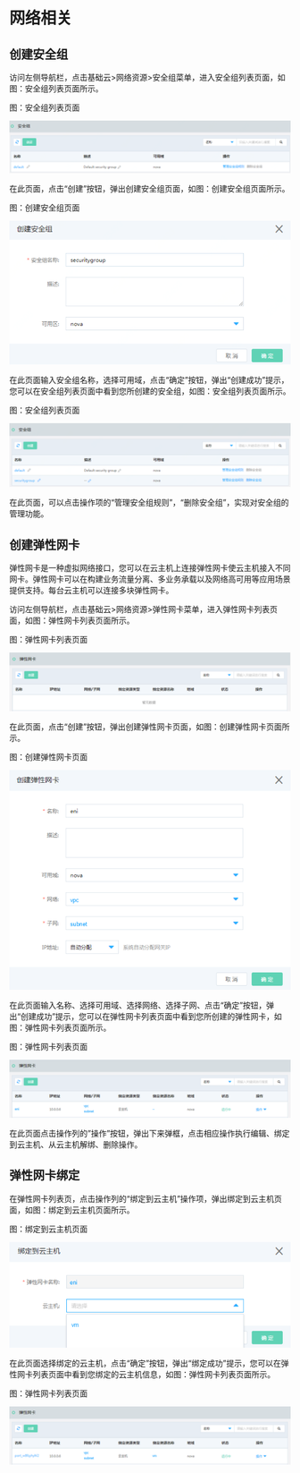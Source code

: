 # 网络相关

## 创建安全组

访问左侧导航栏，点击基础云>网络资源>安全组菜单，进入安全组列表页面，如图：安全组列表页面所示。

图：安全组列表页面

![Associated-With-Network-1](../../../../image/JD-Cloud-Swift/Associated-With-Network-1.png)

在此页面，点击“创建”按钮，弹出创建安全组页面，如图：创建安全组页面所示。

图：创建安全组页面

![Associated-With-Network-2](../../../../image/JD-Cloud-Swift/Associated-With-Network-2.png)

在此页面输入安全组名称，选择可用域，点击“确定”按钮，弹出“创建成功”提示，您可以在安全组列表页面中看到您所创建的安全组，如图：安全组列表页面所示。

图：安全组列表页面

![Associated-With-Network-3](../../../../image/JD-Cloud-Swift/Associated-With-Network-3.png)

在此页面，可以点击操作项的“管理安全组规则”，“删除安全组”，实现对安全组的管理功能。



## 创建弹性网卡

弹性网卡是一种虚拟网络接口，您可以在云主机上连接弹性网卡使云主机接入不同网卡。弹性网卡可以在构建业务流量分离、多业务承载以及网络高可用等应用场景提供支持。每台云主机可以连接多块弹性网卡。

访问左侧导航栏，点击基础云>网络资源>弹性网卡菜单，进入弹性网卡列表页面，如图：弹性网卡列表页面所示。

图：弹性网卡列表页面

![Associated-With-Network-4](../../../../image/JD-Cloud-Swift/Associated-With-Network-4.png)

在此页面，点击“创建”按钮，弹出创建弹性网卡页面，如图：创建弹性网卡页面所示。

图：创建弹性网卡页面

![Associated-With-Network-5](../../../../image/JD-Cloud-Swift/Associated-With-Network-5.png)

在此页面输入名称、选择可用域、选择网络、选择子网、点击“确定”按钮，弹出“创建成功”提示，您可以在弹性网卡列表页面中看到您所创建的弹性网卡，如图：弹性网卡列表页面所示。

图：弹性网卡列表页面

![Associated-With-Network-6](../../../../image/JD-Cloud-Swift/Associated-With-Network-6.png)

在此页面点击操作列的”操作”按钮，弹出下来弹框，点击相应操作执行编辑、绑定到云主机、从云主机解绑、删除操作。



## 弹性网卡绑定

在弹性网卡列表页，点击操作列的“绑定到云主机”操作项，弹出绑定到云主机页面，如图：绑定到云主机页面所示。

图：绑定到云主机页面

![Associated-With-Network-7](../../../../image/JD-Cloud-Swift/Associated-With-Network-7.png)

在此页面选择绑定的云主机，点击“确定”按钮，弹出“绑定成功”提示，您可以在弹性网卡列表页面中看到您绑定的云主机信息，如图：弹性网卡列表页面所示。

图：弹性网卡列表页面

![Associated-With-Network-8](../../../../image/JD-Cloud-Swift/Associated-With-Network-8.png)
